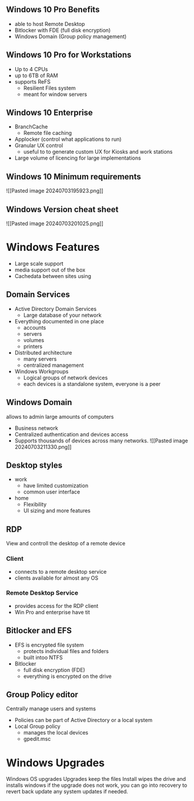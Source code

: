 ## Windows 10 Pro Benefits
- able to host Remote Desktop
- Bitlocker with FDE (full disk encryption)
- Windows Domain (Group policy management)
## Windows 10 Pro for Workstations
- Up to 4 CPUs
- up to 6TB of RAM
- supports ReFS
	- Resilient Files system
	- meant for window servers
## Windows 10 Enterprise
- BranchCache
	- Remote file caching
- Applocker (control what applications to run)
- Granular UX control
	- useful to to generate custom UX for Kiosks and work stations
- Large volume of licencing for large implementations
## Windows 10 Minimum requirements 
![[Pasted image 20240703195923.png]]
## Windows Version cheat sheet
![[Pasted image 20240703201025.png]]
# Windows Features
- Large scale support
- media support out of the box
- Cachedata between sites using
## Domain Services
- Active Directory Domain Services
	- Large database of your network
- Everything documented in one place
	- accounts
	- servers
	- volumes
	- printers
- Distributed architecture
	- many servers
	- centralized management
- Windows Workgroups
	- Logical groups of network devices
	- each devices is a standalone system, everyone is a peer
## Windows Domain
allows to admin large amounts of computers
- Business network
- Centralized authentication and devices access
- Supports thousands of devices across many networks.
![[Pasted image 20240703211330.png]]
## Desktop styles
- work
	- have limited customization
	- common user interface
- home
	- Flexibility
	- UI sizing and more features
## RDP
View and controll the desktop of a remote device
### Client
- connects to a remote desktop service
- clients available for almost any OS
### Remote Desktop Service
- provides access for the RDP client
- Win Pro and enterprise have tit
## Bitlocker and EFS
- EFS is encrypted file system
	- protects individual files and folders
	- built intoo NTFS
- Bitlocker
	- full disk encryption (FDE)
	- everything is encrypted on the drive
## Group Policy editor
Centrally manage users and systems
- Policies can be part of Active Directory or a local system
- Local Group policy
	- manages the local devices
	- gpedit.msc
# Windows Upgrades
Windows OS upgrades
Upgrades keep the files
Install wipes the drive and installs windows
if the upgrade does not work, you can go into recovery to revert back
update any system updates if needed.